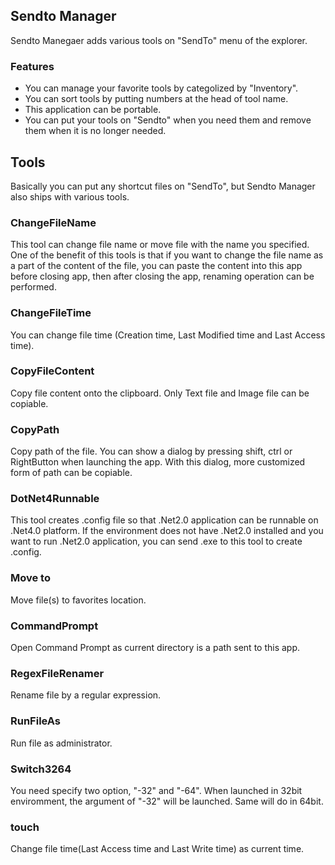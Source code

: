 ## Sendto Manager
Sendto Manegaer adds various tools on "SendTo" menu of the explorer.

### Features
* You can manage your favorite tools by categolized by "Inventory".
* You can sort tools by putting numbers at the head of tool name.
* This application can be portable.
* You can put your tools on "Sendto" when you need them and remove them when it is no longer needed.

## Tools
Basically you can put any shortcut files on "SendTo", but Sendto Manager also ships with various tools.

### ChangeFileName
This tool can change file name or move file with the name you specified. One of the benefit of this tools is that if you want to change the file name as a part of the content of the file, you can paste the content into this app before closing app, then after closing the app, renaming operation can be performed.

### ChangeFileTime
You can change file time (Creation time, Last Modified time and Last Access time).

### CopyFileContent
Copy file content onto the clipboard. Only Text file and Image file can be copiable.

### CopyPath
Copy path of the file. You can show a dialog by pressing shift, ctrl or RightButton when launching the app. With this dialog, more customized form of path can be copiable.

### DotNet4Runnable
This tool creates .config file so that .Net2.0 application can be runnable on .Net4.0 platform. If the environment does not have .Net2.0 installed and you want to run .Net2.0 application, you can send .exe to this tool to create .config.

### Move to
Move file(s) to favorites location.

### CommandPrompt
Open Command Prompt as current directory is a path sent to this app.

### RegexFileRenamer
Rename file by a regular expression.

### RunFileAs
Run file as administrator.

### Switch3264
You need specify two option, "-32" and "-64". When launched in 32bit enviromment, the argument of "-32" will be launched. Same will do in 64bit.

### touch
Change file time(Last Access time and Last Write time) as current time.
